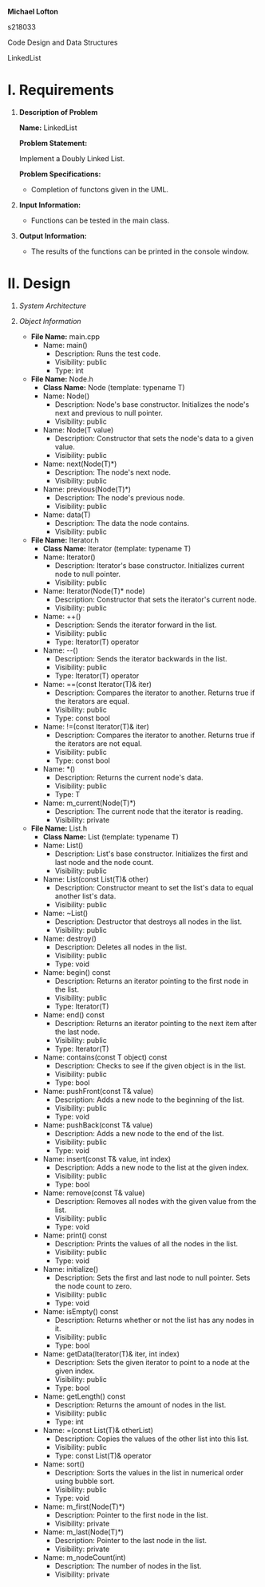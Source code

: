 **Michael Lofton**

s218033 

Code Design and Data Structures

LinkedList

# I. Requirements
    
 1. **Description of Problem**

    **Name:** LinkedList

    **Problem Statement:** 

    Implement a Doubly Linked List.

    **Problem Specifications:**
    
    * Completion of functons given in the UML. 

 2. **Input Information:**
    * Functions can be tested in the main class.
 3. **Output Information:**
    * The results of the functions can be printed in the console window.

# II. Design
 1. *System Architecture*

 2. *Object Information*
    * **File Name:** main.cpp
        * Name: main()
            * Description: Runs the test code.
            * Visibility: public
            * Type: int
    * **File Name:** Node.h
        * **Class Name:** Node (template: typename T)
        * Name: Node()
            * Description: Node's base constructor. Initializes the node's next and previous to null pointer.
            * Visibility: public
        * Name: Node(T value)
            * Description: Constructor that sets the node's data to a given value.
            * Visibility: public
        * Name: next(Node(T)*)
            * Description: The node's next node.
            * Visibility: public
        * Name: previous(Node(T)*)
            * Description: The node's previous node.
            * Visibility: public
        * Name: data(T)
            * Description: The data the node contains.
            * Visibility: public
    * **File Name:** Iterator.h
        * **Class Name:** Iterator (template: typename T)
        * Name: Iterator()
            * Description: Iterator's base constructor. Initializes current node to null pointer.
            * Visibility: public
        * Name: Iterator(Node(T)* node)
            * Description: Constructor that sets the iterator's current node.
            * Visibility: public
        * Name: ++()
            * Description: Sends the iterator forward in the list.
            * Visibility: public
            * Type: Iterator(T) operator
        * Name: --()
            * Description: Sends the iterator backwards in the list.
            * Visibility: public
            * Type: Iterator(T) operator
        * Name: ==(const Iterator(T)& iter)
            * Description: Compares the iterator to another. Returns true if the iterators are equal.
            * Visibility: public
            * Type: const bool
        * Name: !=(const Iterator(T)& iter)
            * Description: Compares the iterator to another. Returns true if the iterators are not equal.
            * Visibility: public
            * Type: const bool
        * Name: *()
            * Description: Returns the current node's data.
            * Visibility: public
            * Type: T
        * Name: m_current(Node(T)*)
            * Description: The current node that the iterator is reading.
            * Visibility: private
    * **File Name:** List.h
        * **Class Name:** List (template: typename T)
        * Name: List()
            * Description: List's base constructor. Initializes the first and last node and the node count.
            * Visibility: public
        * Name: List(const List(T)& other)
            * Description: Constructor meant to set the list's data to equal another list's data.
            * Visibility: public
        * Name: ~List()
            * Description: Destructor that destroys all nodes in the list.
            * Visibility: public
        * Name: destroy()
            * Description: Deletes all nodes in the list.
            * Visibility: public
            * Type: void
        * Name: begin() const
            * Description: Returns an iterator pointing to the first node in the list.
            * Visibility: public
            * Type: Iterator(T)
        * Name: end() const
            * Description: Returns an iterator pointing to the next item after the last node.
            * Visibility: public
            * Type: Iterator(T)
        * Name: contains(const T object) const
            * Description: Checks to see if the given object is in the list.
            * Visibility: public
            * Type: bool
        * Name: pushFront(const T& value)
            * Description: Adds a new node to the beginning of the list.
            * Visibility: public
            * Type: void
        * Name: pushBack(const T& value)
            * Description: Adds a new node to the end of the list.
            * Visibility: public
            * Type: void
        * Name: insert(const T& value, int index)
            * Description: Adds a new node to the list at the given index.
            * Visibility: public
            * Type: bool
        * Name: remove(const T& value)
            * Description: Removes all nodes with the given value from the list.
            * Visibility: public
            * Type: void
        * Name: print() const
            * Description: Prints the values of all the nodes in the list.
            * Visibility: public
            * Type: void
        * Name: initialize()
            * Description: Sets the first and last node to null pointer. Sets the node count to zero.
            * Visibility: public
            * Type: void
        * Name: isEmpty() const
            * Description: Returns whether or not the list has any nodes in it.
            * Visibility: public
            * Type: bool
        * Name: getData(Iterator(T)& iter, int index)
            * Description: Sets the given iterator to point to a node at the given index.
            * Visibility: public
            * Type: bool
        * Name: getLength() const
            * Description: Returns the amount of nodes in the list.
            * Visibility: public
            * Type: int
        * Name: =(const List(T)& otherList)
            * Description: Copies the values of the other list into this list.
            * Visibility: public
            * Type: const List(T)& operator
        * Name: sort()
            * Description: Sorts the values in the list in numerical order using bubble sort.
            * Visibility: public
            * Type: void
        * Name: m_first(Node(T)*)
            * Description: Pointer to the first node in the list.
            * Visibility: private
        * Name: m_last(Node(T)*)
            * Description: Pointer to the last node in the list.
            * Visibility: private
        * Name: m_nodeCount(int)
            * Description: The number of nodes in the list.
            * Visibility: private